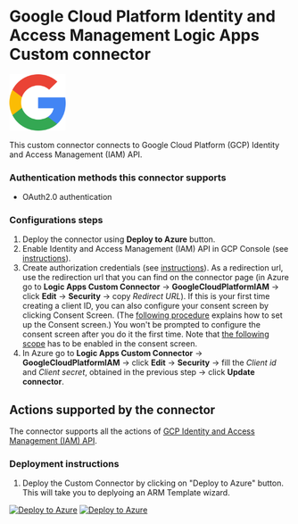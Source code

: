 # Google Cloud Platform Identity and Access Management Logic Apps Custom connector

<img src="./google_logo.svg" alt="drawing" width="20%"/><br>

This custom connector connects to Google Cloud Platform (GCP) Identity and Access Management (IAM) API.

### Authentication methods this connector supports

*  OAuth2.0 authentication

### Configurations steps
1. Deploy the connector using **Deploy to Azure** button.
2. Enable Identity and Access Management (IAM) API in GCP Console (see [instructions](https://developers.google.com/identity/protocols/oauth2/web-server#enable-apis)).
3. Create authorization credentials (see [instructions](https://developers.google.com/identity/protocols/oauth2/web-server#creatingcred)). As a redirection url, use the redirection url that you can find on the connector page (in Azure go to **Logic Apps Custom Connector** -> **GoogleCloudPlatformIAM** -> click **Edit** -> **Security** -> copy *Redirect URL*). If this is your first time creating a client ID, you can also configure your consent screen by clicking Consent Screen. (The [following procedure](https://support.google.com/cloud/answer/6158849?hl=en#userconsent) explains how to set up the Consent screen.) You won't be prompted to configure the consent screen after you do it the first time. Note that [the following scope](https://developers.google.com/identity/protocols/oauth2/scopes#iam) has to be enabled in the consent screen.
4. In Azure go to **Logic Apps Custom Connector** -> **GoogleCloudPlatformIAM** -> click **Edit** -> **Security** -> fill the *Client id* and *Client secret*, obtained in the previous step -> click **Update connector**.




## Actions supported by the connector

The connector supports all the actions of [GCP Identity and Access Management (IAM) API](https://cloud.google.com/iam/docs/reference/rest).



### Deployment instructions 
1. Deploy the Custom Connector by clicking on "Deploy to Azure" button. This will take you to deplyoing an ARM Template wizard.

[![Deploy to Azure](https://aka.ms/deploytoazurebutton)](https://portal.azure.com/#create/Microsoft.Template/uri/https%3A%2F%2Fraw.githubusercontent.com%2FAzure%2FAzure-Sentinel%2Fmaster%2FSolutions%2FGoogleCloudPlatformIAM%2FPlaybooks%2FGCP_IAMConnector%2Fazuredeploy.json) [![Deploy to Azure](https://aka.ms/deploytoazuregovbutton)](https://portal.azure.us/#create/Microsoft.Template/uri/https%3A%2F%2Fraw.githubusercontent.com%2FAzure%2FAzure-Sentinel%2Fmaster%2FSolutions%2FGoogleCloudPlatformIAM%2FPlaybooks%2FGCP_IAMConnector%2Fazuredeploy.json)
